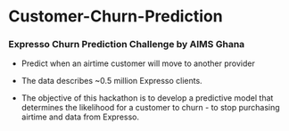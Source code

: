 # Customer-Churn-Prediction

### Expresso Churn Prediction Challenge by AIMS Ghana

- Predict when an airtime customer will move to another provider 

- The data describes ~0.5 million Expresso clients.

- The objective of this hackathon is to develop a predictive model that determines the likelihood for a customer to churn - to stop purchasing airtime and data from Expresso.
